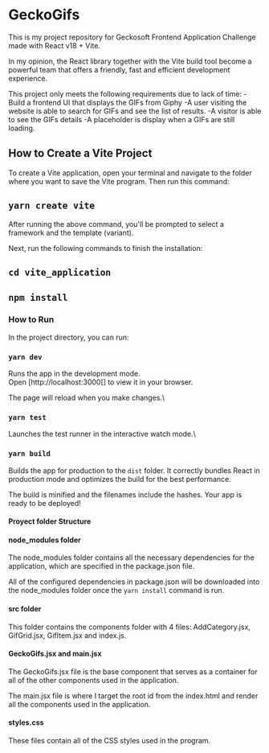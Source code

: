 # GeckoGifs 

This is my project repository for Geckosoft Frontend Application Challenge made with React v18 + Vite. 

In my opinion, the React library together with the Vite build tool become a powerful team that offers a friendly, fast and efficient development experience.

This project only meets the following requirements due to lack of time:
-Build a frontend UI that displays the GIFs from Giphy
-A user visiting the website is able to search for GIFs and see the list of results.
-A visitor is able to see the GIFs details
-A placeholder is display when a GIFs are still loading.



## How to Create a Vite Project

To create a Vite application, open your terminal and navigate to the folder where you want to save the Vite program. Then run this command:

## `yarn create vite`

After running the above command, you'll be prompted to select a framework and the template (variant).

Next, run the following commands to finish the installation:

## `cd vite_application`
## `npm install`



### How to Run

In the project directory, you can run:

### `yarn dev`

Runs the app in the development mode.\
Open [http://localhost:3000[] to view it in your browser.

The page will reload when you make changes.\

### `yarn test`

Launches the test runner in the interactive watch mode.\

### `yarn build`

Builds the app for production to the `dist` folder.
It correctly bundles React in production mode and optimizes the build for the best performance.

The build is minified and the filenames include the hashes.
Your app is ready to be deployed!


#### Proyect folder Structure

#### node_modules folder
The node_modules folder contains all the necessary dependencies for the application, which are specified in the package.json file.

All of the configured dependencies in package.json will be downloaded into the node_modules folder once the `yarn install` command is run.

#### src folder
This folder contains the components folder with 4 files: AddCategory.jsx, GifGrid.jsx, GifItem.jsx and index.js.

#### GeckoGifs.jsx and main.jsx
The GeckoGifs.jsx file is the base component that serves as a container for all of the other components used in the application.

The main.jsx file is where I target the root id from the index.html and render all the components used in the application.

#### styles.css
These files contain all of the CSS styles used in the program.